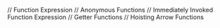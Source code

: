 
// Function Expression
// Anonymous Functions
// Immediately Invoked Function Expression
// Getter Functions
// Hoisting
Arrow Functions